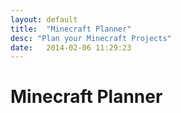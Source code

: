 ```yaml
---
layout: default
title:  "Minecraft Planner"
desc: "Plan your Minecraft Projects"
date:   2014-02-06 11:29:23
---
```


Minecraft Planner
===
